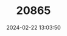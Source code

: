 ---
title: "20865"
category: "Stomatepia mongo"
draft: false
date: 2024-02-22 13:03:50
languages:
  English: ["Mongo"]
  Swahili: ["Mongo"]
---